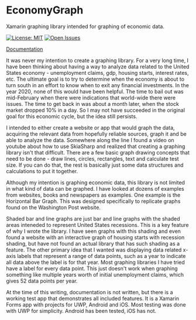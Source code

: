 # EconomyGraph
Xamarin graphing library intended for graphing of economic data.

[![License: MIT](https://img.shields.io/badge/License-MIT-yellow.svg)](https://opensource.org/licenses/MIT) 
[![Open Issues](https://img.shields.io/github/issues-raw/kkohler2/EconomyGraph.svg)](https://github.com/kkohler2/EconomyGraph/issues)

[Documentation](Documentation/documentation.md)

It was never my intention to create a graphing library.  For a very long time, I have been thinking about having a way to analyze data related to the United States economy - unemployment claims, gdp, housing starts, interest rates, etc.  The ultimate goal is to try to determine when the economy is about to turn south in an effort to know when to exit any financial investments.  In the year 2020, none of this would have been helpful.  The time to bail out was mid-February when there were indications that world-wide there were issues.  The time to get back in was about a month later, when the stock market dropped 10% in a day.  So I may not have succeeded in the original goal for this economic cycle, but the idea still persists.

I intended to either create a website or app that would graph the data, acquiring the relevant data from hopefully reliable sources, graph it and be able to analyze the data.  Somewhere along the line I found a video on youtube about how to use SkiaSharp and realized that creating a graphing library isn't that difficult.  There are a few basic graph drawing concepts that need to be done - draw lines, circles, rectangles, text and calculate test size.  If you can do that, the rest is basically just some data structures and calculations to put it together.

Although my intention is graphing economic data, this library is not limited in what kind of data can be graphed.  I have looked at dozens of examples from websites, books and newspapers as examples.  One example is the Horizontal Bar Graph.  This was designed specifically to replicate graphs found on the Washington Post website.

Shaded bar and line graphs are just bar and line graphs with the shaded areas inteneded to represent United States recessions.  This is a key feature of why I wrote the library.  I have seen graphs with this shading and even found a website with an interactive graph of housing starts with recession shading, but have not found an actual library that has such shading as a feature.  The other primary idea that I wanted was displaying data related x-axis labels that represent a range of data points, such as a year to indicate all data above the label is for that year.  Most graphing libraries I have tried have a label for every data point.  This just doesn't work when graphing something like multiple years worth of initial unemployment claims, which gives 52 data points per year.

At the time of this writing, documentation is not written, but there is a working test app that demonstrates all included features.  It is a Xamarin Forms app with projects for UWP, Android and iOS.  Most testing was done with UWP for simplicity.  Android has been tested, iOS has not.
